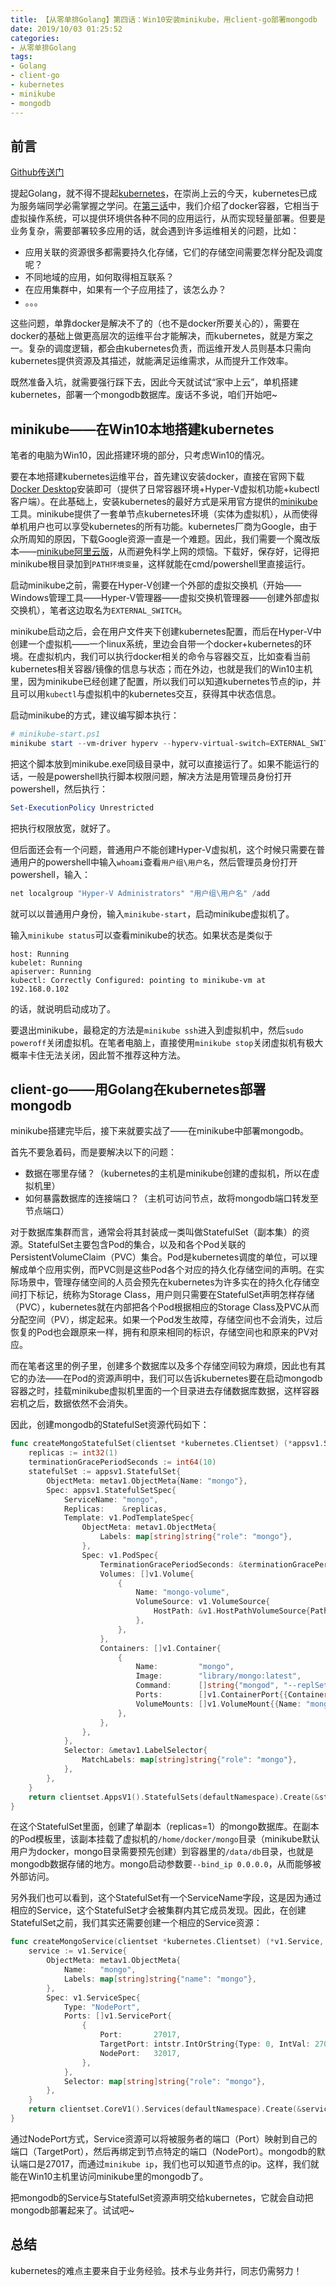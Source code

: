 ```yaml
---
title: 【从零单排Golang】第四话：Win10安装minikube，用client-go部署mongodb
date: 2019/10/03 01:25:52
categories:
- 从零单排Golang
tags:
- Golang
- client-go
- kubernetes
- minikube
- mongodb
---
```


## 前言

[Github传送门](https://github.com/utmhikari/gofromzero)

提起Golang，就不得不提起[kubernetes](https://kubernetes.io/zh/)，在崇尚上云的今天，kubernetes已成为服务端同学必需掌握之学问。在[第三话](https://utmhikari.github.io/2019/09/01/gofromzero/dockerclient/)中，我们介绍了docker容器，它相当于虚拟操作系统，可以提供环境供各种不同的应用运行，从而实现轻量部署。但要是业务复杂，需要部署较多应用的话，就会遇到许多运维相关的问题，比如：

- 应用关联的资源很多都需要持久化存储，它们的存储空间需要怎样分配及调度呢？
- 不同地域的应用，如何取得相互联系？
- 在应用集群中，如果有一个子应用挂了，该怎么办？
- 。。。

这些问题，单靠docker是解决不了的（也不是docker所要关心的），需要在docker的基础上做更高层次的运维平台才能解决，而kubernetes，就是方案之一。复杂的调度逻辑，都会由kubernetes负责，而运维开发人员则基本只需向kubernetes提供资源及其描述，就能满足运维需求，从而提升工作效率。

既然准备入坑，就需要强行踩下去，因此今天就试试“家中上云”，单机搭建kubernetes，部署一个mongodb数据库。废话不多说，咱们开始吧~

## minikube——在Win10本地搭建kubernetes

<!-- more -->

笔者的电脑为Win10，因此搭建环境的部分，只考虑Win10的情况。

要在本地搭建kubernetes运维平台，首先建议安装docker，直接在官网下载[Docker Desktop](https://www.docker.com/products/docker-desktop)安装即可（提供了日常容器环境+Hyper-V虚拟机功能+kubectl客户端）。在此基础上，安装kubernetes的最好方式是采用官方提供的[minikube](https://kubernetes.io/docs/tasks/tools/install-minikube/)工具。minikube提供了一套单节点kubernetes环境（实体为虚拟机），从而使得单机用户也可以享受kubernetes的所有功能。kubernetes厂商为Google，由于众所周知的原因，下载Google资源一直是一个难题。因此，我们需要一个魔改版本——[minikube阿里云版](https://yq.aliyun.com/articles/221687)，从而避免科学上网的烦恼。下载好，保存好，记得把minikube根目录加到`PATH环境变量`，这样就能在cmd/powershell里直接运行。

启动minikube之前，需要在Hyper-V创建一个外部的虚拟交换机（开始——Windows管理工具——Hyper-V管理器——虚拟交换机管理器——创建外部虚拟交换机），笔者这边取名为`EXTERNAL_SWITCH`。

minikube启动之后，会在用户文件夹下创建kubernetes配置，而后在Hyper-V中创建一个虚拟机——一个linux系统，里边会自带一个docker+kubernetes的环境。在虚拟机内，我们可以执行docker相关的命令与容器交互，比如查看当前kubernetes相关容器/镜像的信息与状态；而在外边，也就是我们的Win10主机里，因为minikube已经创建了配置，所以我们可以知道kubernetes节点的ip，并且可以用`kubectl`与虚拟机中的kubernetes交互，获得其中状态信息。

启动minikube的方式，建议编写脚本执行：

```powershell
# minikube-start.ps1
minikube start --vm-driver hyperv --hyperv-virtual-switch=EXTERNAL_SWITCH
```

把这个脚本放到minikube.exe同级目录中，就可以直接运行了。如果不能运行的话，一般是powershell执行脚本权限问题，解决方法是用管理员身份打开powershell，然后执行：

```powershell
Set-ExecutionPolicy Unrestricted
```

把执行权限放宽，就好了。

但后面还会有一个问题，普通用户不能创建Hyper-V虚拟机，这个时候只需要在普通用户的powershell中输入`whoami`查看`用户组\用户名`，然后管理员身份打开powershell，输入：

```powershell
net localgroup "Hyper-V Administrators" "用户组\用户名" /add
```

就可以以普通用户身份，输入`minikube-start`，启动minikube虚拟机了。

输入`minikube status`可以查看minikube的状态。如果状态是类似于

```text
host: Running
kubelet: Running
apiserver: Running
kubectl: Correctly Configured: pointing to minikube-vm at 192.168.0.102
```

的话，就说明启动成功了。

要退出minikube，最稳定的方法是`minikube ssh`进入到虚拟机中，然后`sudo poweroff`关闭虚拟机。在笔者电脑上，直接使用`minikube stop`关闭虚拟机有极大概率卡住无法关闭，因此暂不推荐这种方法。

## client-go——用Golang在kubernetes部署mongodb

minikube搭建完毕后，接下来就要实战了——在minikube中部署mongodb。

首先不要急着码，而是要解决以下的问题：

- 数据在哪里存储？（kubernetes的主机是minikube创建的虚拟机，所以在虚拟机里）
- 如何暴露数据库的连接端口？（主机可访问节点，故将mongodb端口转发至节点端口）

对于数据库集群而言，通常会将其封装成一类叫做StatefulSet（副本集）的资源。StatefulSet主要包含Pod的集合，以及和各个Pod关联的PersistentVolumeClaim（PVC）集合。Pod是kubernetes调度的单位，可以理解成单个应用实例，而PVC则是这些Pod各个对应的持久化存储空间的声明。在实际场景中，管理存储空间的人员会预先在kubernetes为许多实在的持久化存储空间打下标记，统称为Storage Class，用户则只需要在StatefulSet声明怎样存储（PVC），kubernetes就在内部把各个Pod根据相应的Storage Class及PVC从而分配空间（PV），绑定起来。如果一个Pod发生故障，存储空间也不会消失，过后恢复的Pod也会跟原来一样，拥有和原来相同的标识，存储空间也和原来的PV对应。

而在笔者这里的例子里，创建多个数据库以及多个存储空间较为麻烦，因此也有其它的办法——在Pod的资源声明中，我们可以告诉kubernetes要在启动mongodb容器之时，挂载minikube虚拟机里面的一个目录进去存储数据库数据，这样容器宕机之后，数据依然不会消失。

因此，创建mongodb的StatefulSet资源代码如下：

```go
func createMongoStatefulSet(clientset *kubernetes.Clientset) (*appsv1.StatefulSet, error) {
    replicas := int32(1)
    terminationGracePeriodSeconds := int64(10)
    statefulSet := appsv1.StatefulSet{
        ObjectMeta: metav1.ObjectMeta{Name: "mongo"},
        Spec: appsv1.StatefulSetSpec{
            ServiceName: "mongo",
            Replicas:    &replicas,
            Template: v1.PodTemplateSpec{
                ObjectMeta: metav1.ObjectMeta{
                    Labels: map[string]string{"role": "mongo"},
                },
                Spec: v1.PodSpec{
                    TerminationGracePeriodSeconds: &terminationGracePeriodSeconds,
                    Volumes: []v1.Volume{
                        {
                            Name: "mongo-volume",
                            VolumeSource: v1.VolumeSource{
                                HostPath: &v1.HostPathVolumeSource{Path: "/home/docker/mongo"},
                            },
                        },
                    },
                    Containers: []v1.Container{
                        {
                            Name:         "mongo",
                            Image:        "library/mongo:latest",
                            Command:      []string{"mongod", "--replSet", "rs0", "--bind_ip", "0.0.0.0"},
                            Ports:        []v1.ContainerPort{{ContainerPort: 27017}},
                            VolumeMounts: []v1.VolumeMount{{Name: "mongo-volume", MountPath: "/data/db"}},
                        },
                    },
                },
            },
            Selector: &metav1.LabelSelector{
                MatchLabels: map[string]string{"role": "mongo"},
            },
        },
    }
    return clientset.AppsV1().StatefulSets(defaultNamespace).Create(&statefulSet)
}
```

在这个StatefulSet里面，创建了单副本（replicas=1）的mongo数据库。在副本的Pod模板里，该副本挂载了虚拟机的`/home/docker/mongo`目录（minikube默认用户为docker，mongo目录需要预先创建）到容器里的`/data/db`目录，也就是mongodb数据存储的地方。mongo启动参数要`--bind_ip 0.0.0.0`，从而能够被外部访问。

另外我们也可以看到，这个StatefulSet有一个ServiceName字段，这是因为通过相应的Service，这个StatefulSet才会被集群内其它成员发现。因此，在创建StatefulSet之前，我们其实还需要创建一个相应的Service资源：

```go
func createMongoService(clientset *kubernetes.Clientset) (*v1.Service, error) {
    service := v1.Service{
        ObjectMeta: metav1.ObjectMeta{
            Name:   "mongo",
            Labels: map[string]string{"name": "mongo"},
        },
        Spec: v1.ServiceSpec{
            Type: "NodePort",
            Ports: []v1.ServicePort{
                {
                    Port:       27017,
                    TargetPort: intstr.IntOrString{Type: 0, IntVal: 27017},
                    NodePort:   32017,
                },
            },
            Selector: map[string]string{"role": "mongo"},
        },
    }
    return clientset.CoreV1().Services(defaultNamespace).Create(&service)
}
```

通过NodePort方式，Service资源可以将被服务者的端口（Port）映射到自己的端口（TargetPort），然后再绑定到节点特定的端口（NodePort）。mongodb的默认端口是27017，而通过`minikube ip`，我们也可以知道节点的ip。这样，我们就能在Win10主机里访问minikube里的mongodb了。

把mongodb的Service与StatefulSet资源声明交给kubernetes，它就会自动把mongodb部署起来了。试试吧~

## 总结

kubernetes的难点主要来自于业务经验。技术与业务并行，同志仍需努力！
